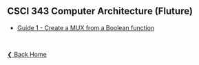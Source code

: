 ## CSCI 343 Computer Architecture (Fluture)

- [Guide 1 - Create a MUX from a Boolean function](./guides/Guide%201%20%2D%20Create%20a%20MUX%20from%20a%20Boolean%20function.pdf)

&nbsp;

[❮ Back Home](../)
